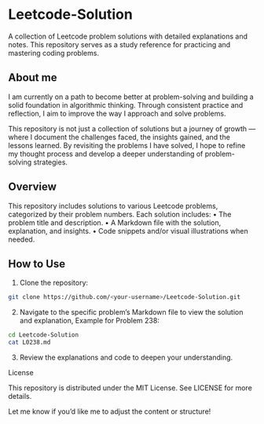 # Leetcode-Solution

A collection of Leetcode problem solutions with detailed explanations and notes. This repository serves as a study reference for practicing and mastering coding problems.

## About me

I am currently on a path to become better at problem-solving and building a solid foundation in algorithmic thinking. Through consistent practice and reflection, I aim to improve the way I approach and solve problems.

This repository is not just a collection of solutions but a journey of growth — where I document the challenges faced, the insights gained, and the lessons learned. By revisiting the problems I have solved, I hope to refine my thought process and develop a deeper understanding of problem-solving strategies.

## Overview

This repository includes solutions to various Leetcode problems, categorized by their problem numbers. Each solution includes:
• The problem title and description.
• A Markdown file with the solution, explanation, and insights.
• Code snippets and/or visual illustrations when needed.

## How to Use

1. Clone the repository:

```bash
git clone https://github.com/<your-username>/Leetcode-Solution.git
```

2. Navigate to the specific problem’s Markdown file to view the solution and explanation, Example for Problem 238:

```bash
cd Leetcode-Solution
cat L0238.md
```

3. Review the explanations and code to deepen your understanding.

License

This repository is distributed under the MIT License. See LICENSE for more details.

Let me know if you’d like me to adjust the content or structure!
